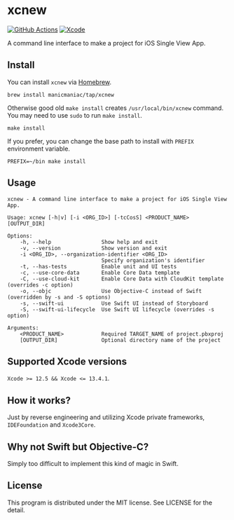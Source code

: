 xcnew
=====

[![GitHub Actions](https://github.com/manicmaniac/xcnew/actions/workflows/test.yml/badge.svg)](https://github.com/manicmaniac/xcnew/actions/workflows/test.yml)
[![Xcode](https://img.shields.io/badge/xcode-12%20%7C%2013-blue)](https://github.com/manicmaniac/xcnew#supported-xcode-versions)

A command line interface to make a project for iOS Single View App.

Install
-------

You can install `xcnew` via [Homebrew](https://brew.sh).

    brew install manicmaniac/tap/xcnew

Otherwise good old `make install` creates `/usr/local/bin/xcnew` command.
You may need to use `sudo` to run `make install`.

    make install

If you prefer, you can change the base path to install with `PREFIX` environment variable.

    PREFIX=~/bin make install

Usage
-----

<!-- xml2c:start -->
    xcnew - A command line interface to make a project for iOS Single View App.

    Usage: xcnew [-h|v] [-i <ORG_ID>] [-tcCosS] <PRODUCT_NAME> [OUTPUT_DIR]

    Options:
        -h, --help                Show help and exit
        -v, --version             Show version and exit
        -i <ORG_ID>, --organization-identifier <ORG_ID>
                                  Specify organization's identifier
        -t, --has-tests           Enable unit and UI tests
        -c, --use-core-data       Enable Core Data template
        -C, --use-cloud-kit       Enable Core Data with CloudKit template (overrides -c option)
        -o, --objc                Use Objective-C instead of Swift (overridden by -s and -S options)
        -s, --swift-ui            Use Swift UI instead of Storyboard
        -S, --swift-ui-lifecycle  Use Swift UI lifecycle (overrides -s option)

    Arguments:
        <PRODUCT_NAME>            Required TARGET_NAME of project.pbxproj
        [OUTPUT_DIR]              Optional directory name of the project
<!-- xml2c:end -->

Supported Xcode versions
------------------------

`Xcode >= 12.5 && Xcode <= 13.4.1`.

How it works?
-------------

Just by reverse engineering and utilizing Xcode private frameworks, `IDEFoundation` and `Xcode3Core`.

Why not Swift but Objective-C?
------------------------------

Simply too difficult to implement this kind of magic in Swift.

License
-------

This program is distributed under the MIT license.
See LICENSE for the detail.

